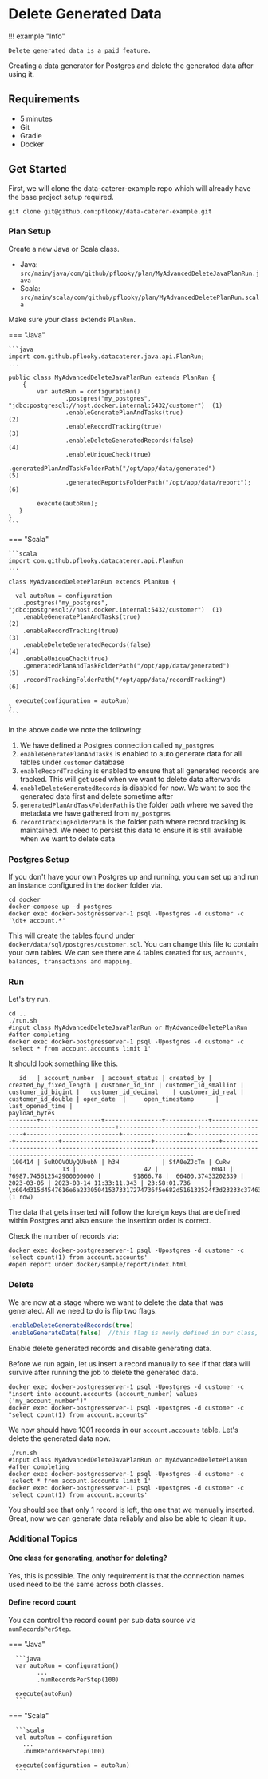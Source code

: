 # Delete Generated Data

!!! example "Info"

    Delete generated data is a paid feature.

Creating a data generator for Postgres and delete the generated data after using it.

## Requirements

- 5 minutes
- Git
- Gradle
- Docker

## Get Started

First, we will clone the data-caterer-example repo which will already have the base project setup required.

```shell
git clone git@github.com:pflooky/data-caterer-example.git
```

### Plan Setup

Create a new Java or Scala class.

- Java: `src/main/java/com/github/pflooky/plan/MyAdvancedDeleteJavaPlanRun.java`
- Scala: `src/main/scala/com/github/pflooky/plan/MyAdvancedDeletePlanRun.scala`

Make sure your class extends `PlanRun`.

=== "Java"

    ```java
    import com.github.pflooky.datacaterer.java.api.PlanRun;
    ...
    
    public class MyAdvancedDeleteJavaPlanRun extends PlanRun {
        {
            var autoRun = configuration()
                    .postgres("my_postgres", "jdbc:postgresql://host.docker.internal:5432/customer")  (1)
                    .enableGeneratePlanAndTasks(true)                                                 (2)
                    .enableRecordTracking(true)                                                       (3)
                    .enableDeleteGeneratedRecords(false)                                              (4)
                    .enableUniqueCheck(true)
                    .generatedPlanAndTaskFolderPath("/opt/app/data/generated")                        (5)
                    .generatedReportsFolderPath("/opt/app/data/report");                              (6)
   
            execute(autoRun);
       }
    }
    ```

=== "Scala"

    ```scala
    import com.github.pflooky.datacaterer.api.PlanRun
    ...
    
    class MyAdvancedDeletePlanRun extends PlanRun {

      val autoRun = configuration
        .postgres("my_postgres", "jdbc:postgresql://host.docker.internal:5432/customer")  (1)
        .enableGeneratePlanAndTasks(true)                                                 (2)
        .enableRecordTracking(true)                                                       (3)
        .enableDeleteGeneratedRecords(false)                                              (4)
        .enableUniqueCheck(true)
        .generatedPlanAndTaskFolderPath("/opt/app/data/generated")                        (5)
        .recordTrackingFolderPath("/opt/app/data/recordTracking")                         (6)
      
      execute(configuration = autoRun)
    }
    ```

In the above code we note the following:

1. We have defined a Postgres connection called `my_postgres`
2. `enableGeneratePlanAndTasks` is enabled to auto generate data for all tables under `customer` database
3. `enableRecordTracking` is enabled to ensure that all generated records are tracked. This will get used when we want
   to delete data afterwards
4. `enableDeleteGeneratedRecords` is disabled for now. We want to see the generated data first and delete sometime after
5. `generatedPlanAndTaskFolderPath` is the folder path where we saved the metadata we have gathered from `my_postgres`
6. `recordTrackingFolderPath` is the folder path where record tracking is maintained. We need to persist this data to
   ensure it is still available when we want to delete data

### Postgres Setup

If you don't have your own Postgres up and running, you can set up and run an instance configured in the `docker`
folder via.

```shell
cd docker
docker-compose up -d postgres
docker exec docker-postgresserver-1 psql -Upostgres -d customer -c '\dt+ account.*'
```

This will create the tables found under `docker/data/sql/postgres/customer.sql`. You can change this file to contain
your own tables. We can see there are 4 tables created for us, `accounts, balances, transactions and mapping`.

### Run

Let's try run.

```shell
cd ..
./run.sh
#input class MyAdvancedDeleteJavaPlanRun or MyAdvancedDeletePlanRun
#after completing
docker exec docker-postgresserver-1 psql -Upostgres -d customer -c 'select * from account.accounts limit 1'
```

It should look something like this.

```shell
   id   | account_number  | account_status | created_by | created_by_fixed_length | customer_id_int | customer_id_smallint | customer_id_bigint |   customer_id_decimal    | customer_id_real | customer_id_double | open_date  |     open_timestamp      | last_opened_time |                                                           payload_bytes
--------+-----------------+----------------+------------+-------------------------+-----------------+----------------------+--------------------+--------------------------+------------------+--------------------+------------+-------------------------+------------------+------------------------------------------------------------------------------------------------------------------------------------
 100414 | 5uROOVOUyQUbubN | h3H            | SfA0eZJcTm | CuRw                    |              13 |                   42 |               6041 | 76987.745612542900000000 |         91866.78 |  66400.37433202339 | 2023-03-05 | 2023-08-14 11:33:11.343 | 23:58:01.736     | \x604d315d4547616e6a233050415373317274736f5e682d516132524f3d23233c37463463322f342d34376d597e665d6b3d395b4238284028622b7d6d2b4f5042
(1 row)
```

The data that gets inserted will follow the foreign keys that are defined within Postgres and also ensure the insertion
order is correct.

Check the number of records via:

```shell
docker exec docker-postgresserver-1 psql -Upostgres -d customer -c 'select count(1) from account.accounts'
#open report under docker/sample/report/index.html
```

### Delete

We are now at a stage where we want to delete the data that was generated. All we need to do is flip two flags.

```java
.enableDeleteGeneratedRecords(true)
.enableGenerateData(false)  //this flag is newly defined in our class, we explicitly disable generating data
```

Enable delete generated records and disable generating data. 

Before we run again, let us insert a record manually to see if that data will survive after running the job to delete
the generated data.

```shell
docker exec docker-postgresserver-1 psql -Upostgres -d customer -c "insert into account.accounts (account_number) values ('my_account_number')"
docker exec docker-postgresserver-1 psql -Upostgres -d customer -c "select count(1) from account.accounts"
```

We now should have 1001 records in our `account.accounts` table. Let's delete the generated data now.

```shell
./run.sh
#input class MyAdvancedDeleteJavaPlanRun or MyAdvancedDeletePlanRun
#after completing
docker exec docker-postgresserver-1 psql -Upostgres -d customer -c 'select * from account.accounts limit 1'
docker exec docker-postgresserver-1 psql -Upostgres -d customer -c 'select count(1) from account.accounts'
```

You should see that only 1 record is left, the one that we manually inserted. Great, now we can generate data reliably 
and also be able to clean it up.

### Additional Topics

#### One class for generating, another for deleting?

Yes, this is possible. The only requirement is that the connection names used need to be the same across both classes.

#### Define record count

You can control the record count per sub data source via `numRecordsPerStep`.

=== "Java"

      ```java
      var autoRun = configuration()
            ...
            .numRecordsPerStep(100)
      
      execute(autoRun)
      ```

=== "Scala"

      ```scala
      val autoRun = configuration
        ...
        .numRecordsPerStep(100)
         
      execute(configuration = autoRun)
      ```
